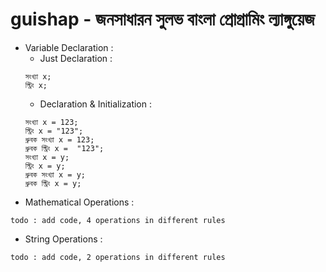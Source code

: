 # guishap - জনসাধারন সুলভ বাংলা প্রোগ্রামিং ল্যাঙ্গুয়েজ

 - Variable Declaration :
   - Just Declaration :
	```
	সংখ্যা x;
	স্ট্রিং x;
	```
   - Declaration & Initialization :
	```
	সংখ্যা x = 123;
	স্ট্রিং x = "123";
	ধ্রুবক সংখ্যা x = 123;
	ধ্রুবক স্ট্রিং x =  "123";
	সংখ্যা x = y;
	স্ট্রিং x = y;
	ধ্রুবক সংখ্যা x = y;
	ধ্রুবক স্ট্রিং x = y;
	```
 - Mathematical Operations :
  ```
  todo : add code, 4 operations in different rules
  ```
 - String Operations :
  ```
  todo : add code, 2 operations in different rules
  ```